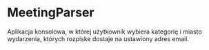 # MeetingParser
Aplikacja konsolowa, w której użytkownik wybiera kategorię i miasto
wydarzenia, których rozpiske dostaje na ustawiony adres email.
